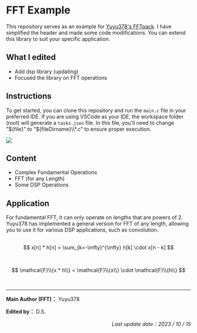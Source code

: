 # FFT Example

This repository serves as an example for [Yuyu378's FFTpack](https://github.com/Yuyu378/FFTpack). I have simplified the header and made some code modifications. You can extend this library to suit your specific application.

## What I edited

- Add dsp library (updating)
- Focused the library on FFT operations

## Instructions
To get started, you can clone this repository and run the `main.c` file in your preferred IDE. If you are using VSCode as your IDE, the workspace folder (root) will generate a `tasks.json` file. In this file, you'll need to change "${file}" to "${fileDirname}\\\\*.c" to ensure proper execution.

![](https://i.pinimg.com/750x/41/f6/66/41f666337dd1c8e81a4d6d4a0e844406.jpg)

## Content
- Complex Fundamental Operations
- FFT (for any Length)
- Some DSP Operations

## Application

For fundamental FFT, it can only operate on lengths that are powers of 2. Yuyu378 has implemented a general version for FFT of any length, allowing you to use it for various DSP applications, such as convolution.
<br><br>

$$ x[n] * h[n] = \sum_{k=-\infty}^{\infty} h[k] \cdot x[n - k] $$

<br>

$$ \mathcal{F}\\{x * h\\} = \mathcal{F}\\{x\\} \cdot \mathcal{F}\\{h\\} $$

<br>
<hr>

<div align="left">
    <p><strong>Main Author (FFT)：</strong> Yuyu378</p>
    <p><strong>Edited by：</strong> D.S.</p>
</div>

<div align="right">
    <p><em>Last update date：2023 / 10 / 15</em></p>
</div>


